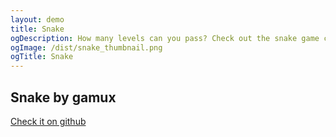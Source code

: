 ```yaml
--- 
layout: demo
title: Snake
ogDescription: How many levels can you pass? Check out the snake game created as a demo of gamux library! Use swipe or arrow keys to control direction.
ogImage: /dist/snake_thumbnail.png
ogTitle: Snake
---
```

<div id="root">
  <h2>Snake by gamux</h2>
  <a href="https://github.com/ryancat/gamux">Check it on github</a>
</div>

<link rel="stylesheet" href="/css/snake.css">
<script type="text/javascript" src="/dist/snake.js"></script>
